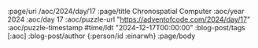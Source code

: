 :page/uri /aoc/2024/day/17
:page/title Chronospatial Computer
:aoc/year 2024
:aoc/day 17
:aoc/puzzle-url "https://adventofcode.com/2024/day/17"
:aoc/puzzle-timestamp #time/ldt "2024-12-17T00:00:00"
:blog-post/tags [:aoc]
:blog-post/author {:person/id :einarwh}
:page/body

<!-- # Einar W. Høst -->
